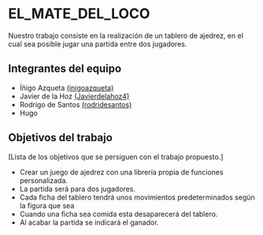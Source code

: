 # EL_MATE_DEL_LOCO

Nuestro trabajo consiste en la realización de un tablero de ajedrez, en el cual sea posible jugar una partida entre dos jugadores.

## Integrantes del equipo

* Íñigo Azqueta [(inigoazqueta)](https://github.com/inigoazqueta)
* Javier de la Hoz [(Javierdelahoz4)](https:/github.com/Javierdelahoz4)
* Rodrigo de Santos [(rodridesantos)](https:/github.com/rodridesantos)
* Hugo
## Objetivos del trabajo

[Lista de los objetivos que se persiguen con el trabajo propuesto.]
* Crear un juego de ajedrez con una librería propia de funciones personalizada.
* La partida será para dos jugadores.
* Cada ficha del tablero tendrá unos movimientos predeterminados según la figura que sea
* Cuando una ficha sea comida esta desaparecerá del tablero.
* Al acabar la partida se indicará el ganador.
